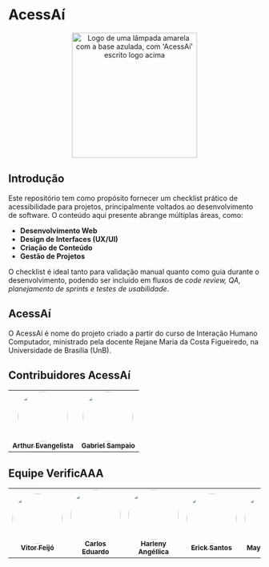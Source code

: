 # AcessAí

<div align="center">
<img src="docs/imagens/Acessaí.png" alt="Logo de uma lâmpada amarela com a base azulada, com 'AcessAí' escrito logo acima" style="width: 250px">
</div>


## Introdução

Este repositório tem como propósito fornecer um checklist prático de acessibilidade para projetos, principalmente voltados ao desenvolvimento de software. O conteúdo aqui presente abrange múltiplas áreas, como:

- **Desenvolvimento Web**
- **Design de Interfaces (UX/UI)**
- **Criação de Conteúdo**
- **Gestão de Projetos**

O checklist é ideal tanto para validação manual quanto como guia durante o desenvolvimento, podendo ser incluído em fluxos de _code review, QA, planejamento de sprints e testes de usabilidade_.

## AcessAí

O AcessAí é nome do projeto criado a partir do curso de Interação Humano Computador, ministrado pela docente Rejane Maria da Costa Figueiredo, na Universidade de Brasília (UnB). 

## Contribuidores AcessAí

<table>
  <tr>
<td align="center"><a href="https://github.com/arthurevg"><img style="border-radius: 50%;" src="https://github.com/arthurevg.png" width="100px;" alt=""/><br /><sub><b>Arthur Evangelista</b></sub></a><br />
<td align="center"><a href="https://github.com/Faehzin"><img style="border-radius: 50%;" src="https://github.com/Faehzin.png" width="100px;" alt=""/><br /><sub><b>Gabriel Sampaio</b></sub></a><br />   
  </tr>
  </table>

## Equipe VerificAAA
<table>
  <tr>
    <td align="center"><a href="https://github.com/vitorfleonardo"><img style="border-radius: 50%;" src="https://github.com/vitorfleonardo.png" width="100px;" alt=""/><br /><sub><b>Vitor Feijó</b></sub></a><br />
    <td align="center"><a href="https://github.com/CADU110"><img style="border-radius: 50%;" src="https://github.com/CADU110.png" width="100px;" alt=""/><br /><sub><b>Carlos Eduardo</b></sub></a><br />   
    <td align="center"><a href="https://github.com/Angelicahaas"><img style="border-radius: 50%;" src="https://github.com/Angelicahaas.png" width="100px;" alt=""/><br /><sub><b>Harleny Angéllica</b></sub></a><br />   
    <td align="center"><a href="https://github.com/Erick-ems "><img style="border-radius: 50%;" src="https://github.com/Erick-ems.png" width="100px;" alt=""/><br /><sub><b>Erick Santos</b></sub></a><br />
    <td align="center"><a href="https://github.com/maykonjuso "><img style="border-radius: 50%;" src="https://github.com/maykonjuso.png" width="100px;" alt=""/><br /><sub><b>Maykon Júnio</b></sub></a><br />
  </tr>
</table>
